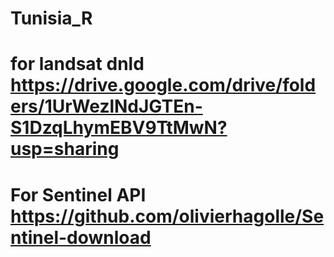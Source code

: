 # Tunisia_R
# for landsat dnld https://drive.google.com/drive/folders/1UrWezlNdJGTEn-S1DzqLhymEBV9TtMwN?usp=sharing
# For Sentinel API https://github.com/olivierhagolle/Sentinel-download


